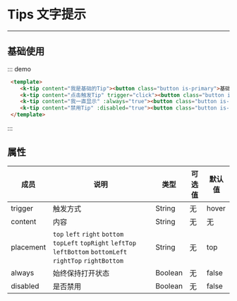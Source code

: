 <style></style>
# Tips 文字提示
----
## 基础使用
<div class="demo-block">
 <template>
    <k-tip content="我是基础的Tip"><button class="button is-primary">基础Tip</button></k-tip>
    <k-tip content="点击触发Tip" trigger="click"><button class="button is-primary">点击触发</button></k-tip>
    <k-tip content="我一直显示" :always="true"><button class="button is-primary">总是显示</button></k-tip>
    <k-tip content="禁用Tip" :disabled="true"><button class="button is-primary">禁用Tip</button></k-tip>
 </template>
</div>

::: demo
```html
 <template>
    <k-tip content="我是基础的Tip"><button class="button is-primary">基础Tip</button></k-tip>
    <k-tip content="点击触发Tip" trigger="click"><button class="button is-primary">点击触发</button></k-tip>
    <k-tip content="我一直显示" :always="true"><button class="button is-primary">总是显示</button></k-tip>
    <k-tip content="禁用Tip" :disabled="true"><button class="button is-primary">禁用Tip</button></k-tip>
 </template>
```
:::

## 属性
| 成员      | 说明                                 | 类型      | 可选值       | 默认值   |
|---------- |------------------------------------ |---------- |------------- |-------- |
|trigger      |触发方式 |	String   |	无           |	hover       |
|content	      | 内容                                |	String    | 无|	无 |
|placement      |```top``` ```left``` ```right``` ```bottom``` ```topLeft``` ```topRight``` ```leftTop``` ```leftBottom``` ```bottomLeft``` ```rightTop``` ```rightBottom``` |	String   |	无           |	top       |
|always	      | 始终保持打开状态                                |	Boolean    | 无|	false |
|disabled      |是否禁用 |	Boolean   |	无           |	false       |
